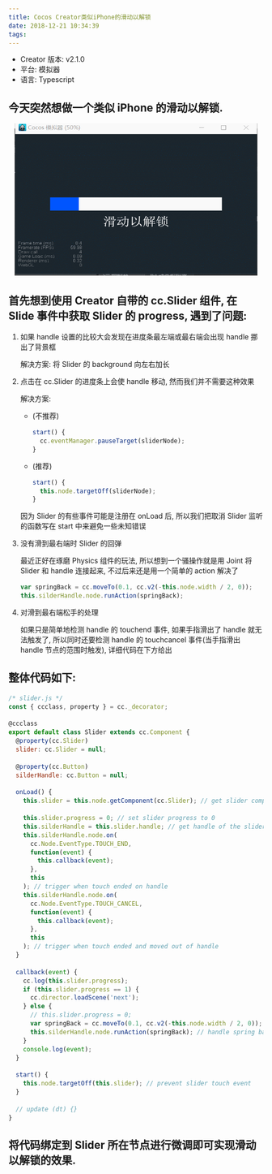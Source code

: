 ```yaml
---
title: Cocos Creator类似iPhone的滑动以解锁
date: 2018-12-21 10:34:39
tags:
---
```


- Creator 版本: v2.1.0
- 平台: 模拟器
- 语言: Typescript

## 今天突然想做一个类似 iPhone 的滑动以解锁.

<div align=center><img src="Cocos-Creator滑动以解锁/slidedemo.gif" width = "480" height = "300"></div>

## 首先想到使用 Creator 自带的 cc.Slider 组件, 在 Slide 事件中获取 Slider 的 progress, 遇到了问题:

1. 如果 handle 设置的比较大会发现在进度条最左端或最右端会出现 handle 挪出了背景框

   解决方案: 将 Slider 的 background 向左右加长

2. 点击在 cc.Slider 的进度条上会使 handle 移动, 然而我们并不需要这种效果

   解决方案:

   - (不推荐)
     ```javascript
     start() {
       cc.eventManager.pauseTarget(sliderNode);
     }
     ```
   - (推荐)
     ```javascript
     start() {
       this.node.targetOff(sliderNode);
     }
     ```

   因为 Slider 的有些事件可能是注册在 onLoad 后, 所以我们把取消 Slider 监听的函数写在 start 中来避免一些未知错误

3. 没有滑到最右端时 Slider 的回弹

   最近正好在琢磨 Physics 组件的玩法, 所以想到一个骚操作就是用 Joint 将 Slider 和 handle 连接起来, 不过后来还是用一个简单的 action 解决了

   ```javascript
   var springBack = cc.moveTo(0.1, cc.v2(-this.node.width / 2, 0));
   this.silderHandle.node.runAction(springBack);
   ```

4. 对滑到最右端松手的处理

   如果只是简单地检测 handle 的 touchend 事件, 如果手指滑出了 handle 就无法触发了, 所以同时还要检测 handle 的 touchcancel 事件(当手指滑出 handle 节点的范围时触发), 详细代码在下方给出

## 整体代码如下:

```javascript
/* slider.js */
const { ccclass, property } = cc._decorator;

@ccclass
export default class Slider extends cc.Component {
  @property(cc.Slider)
  slider: cc.Slider = null;

  @property(cc.Button)
  silderHandle: cc.Button = null;

  onLoad() {
    this.slider = this.node.getComponent(cc.Slider); // get slider component

    this.slider.progress = 0; // set slider progress to 0
    this.silderHandle = this.slider.handle; // get handle of the slider
    this.silderHandle.node.on(
      cc.Node.EventType.TOUCH_END,
      function(event) {
        this.callback(event);
      },
      this
    ); // trigger when touch ended on handle
    this.silderHandle.node.on(
      cc.Node.EventType.TOUCH_CANCEL,
      function(event) {
        this.callback(event);
      },
      this
    ); // trigger when touch ended and moved out of handle
  }

  callback(event) {
    cc.log(this.slider.progress);
    if (this.slider.progress == 1) {
      cc.director.loadScene('next');
    } else {
      // this.slider.progress = 0;
      var springBack = cc.moveTo(0.1, cc.v2(-this.node.width / 2, 0));
      this.silderHandle.node.runAction(springBack); // handle spring back to initial position
    }
    console.log(event);
  }

  start() {
    this.node.targetOff(this.slider); // prevent slider touch event
  }

  // update (dt) {}
}
```

## 将代码绑定到 Slider 所在节点进行微调即可实现滑动以解锁的效果.
